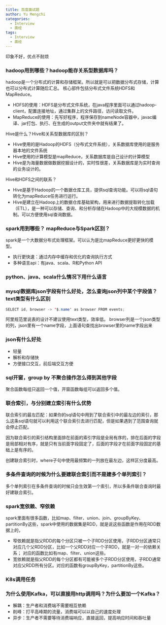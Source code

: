 ```yaml
---
title: 百度面试题
author: Yu Mengchi
categories:
  - Interview
  - 面经 
tags:
  - Interview
  - 面经
---
```

  
印象不好，优点不耐烦
### hadoop用到哪些？hadoop能存关系型数据库吗？
hadoop是一个分布式的计算和存储框架。所以就是可以把数据分布式存储，计算也可以分布式计算随后汇总。
核心部件包括分布式文件系统HDFS和MapReduce。

- HDFS的使用：HDFS是分布式文件系统，在java程序里面可以通过hadoop-client，配置连接地址，通过集群上的文件路径，访问读取文件。
- MapReduce的使用：先写好程序，程序保存到nameNode容器中，javac编译、jar打包、执行、在生成的output文件夹中就有结果了。

Hive是什么？Hive和关系型数据库的区别？

- Hive使用的是Hadoop的HDFS（分布式文件系统），关系数据库使用的是服务器本地的文件系统
- Hive使用的计算模型是mapReduce，关系数据库是自己设计的计算模型
- Hive是为海量数据做数据挖掘设计的，实时性很差，关系数据库是为实时查询的业务设计的。

Hive和HDFS之间的联系？

- Hive是基于Hadoop的一个数据仓库工具，提供sql查询功能。可以将sql语句转化为mapReduce任务进行运行。
- Hive是建立在Hadoop上的数据仓库基础架构，用来进行数据提取转化加载（ETL），是一种可以存储、查询、和分析存储在Hadoop中的大规模数据的机制。可以方便使用sql查询数据。


### spark用到哪些？ mapReduce与Spark区别？

spark是一个大数据分布式处理框架。可以认为是比mapReduce更好更快的模型。

- 执行更快速：通过内存中缓存和优化的查询执行方式
- 多种语言api：有java、scala、R和Python API

### python、java、scala什么情况下用什么语言

### mysql数据库json字段有什么好处，怎么查询json列中某个字段值？text类型有什么区别
```java
SELECT id, browser -> '$.name' as browser FROM events;
```
阿里规范里说表的设计不建议使用text类型，效率低。
browser列是一个json类型的列，json里有一个name字段，上面语句查找出browser里的name字段出来
### json有什么好处
- 轻量
- 解析和存储快
- 方便接口交互，前后端交互方便
### sql开窗，group by 不聚合操作怎么得到其他字段
聚合函数每组只返回一个值，开窗函数每组可以返回多个值。
### 联合索引，与分别建立索引有什么优势
联合索引的最左匹配：如果你的sql语句中用到了联合索引中的最左边的索引，那么这条sql语句就可以利用这个联合索引去进行匹配，但是如果遇到了范围查询就会停止匹配。

因为联合索引的索引结构里面排在前面的索引字段是全局有序的，排在后面的字段是局部相对有序，就是只有当前面字段固定了，后面的字段才在前面字段固定的基础上是有序的。

创建联合索引时，where子句中使用最频繁的一列放在最左边，这样区分度最高。
### 多条件查询的时候为什么要建联合索引而不是建多个单列索引？
多个单列索引在多条件查询的时候只会生效第一个索引，所以多条件联合查询时最好建联合索引。
### spark宽依赖、窄依赖
spark里面有很多函数，比如map、filter、union、join、groupByKey、partitionBy这些，spark中使用的数据集是RDD，就是说这些函数是作用在RDD数据上的，
- 窄依赖就是指父RDD的每个分区只被一个子RDD分区使用，子RDD分区通常只对应几个父RDD分区，比如一个父RDD对应一个子RDD，就是一对一的依赖关系；
对应的函数比如有map、filter、union这些。
- 宽依赖就是指父RDD的每个分区都有可能被多个子RDD分区使用，子RDD通常对应父RDD所有分区。对应的函数有groupByKey，partitionBy这些。

### K8s调用任务

### 为什么使用Kafka，可以直接用http调用吗？为什么要加一个Kafka？
- 解耦：生产者和消费端不需要相互依赖
- 削峰：打平高峰期的流量，消费端可以以自己的速度处理
- 异步：生产者不需要等待消费端响应，直接返回，提高响应时间和吞吐量

